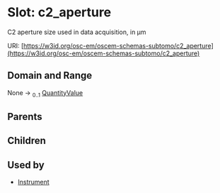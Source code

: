 
# Slot: c2_aperture

C2 aperture size used in data acquisition, in µm

URI: [https://w3id.org/osc-em/oscem-schemas-subtomo/c2_aperture](https://w3id.org/osc-em/oscem-schemas-subtomo/c2_aperture)


## Domain and Range

None &#8594;  <sub>0..1</sub> [QuantityValue](QuantityValue.md)

## Parents


## Children


## Used by

 * [Instrument](Instrument.md)
